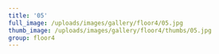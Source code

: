 ```yaml
---
title: '05'
full_image: /uploads/images/gallery/floor4/05.jpg
thumb_image: /uploads/images/gallery/floor4/thumbs/05.jpg
group: floor4
---
```


